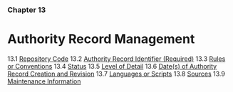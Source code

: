 ### Chapter 13

# Authority Record Management

13.1   [Repository Code](#repository-code)
13.2   [Authority Record Identifier (Required)](#authority-record-identifier-required)
13.3   [Rules or Conventions](#rules-or-conventions)
13.4   [Status](#status)
13.5   [Level of Detail](#level-of-detail)
13.6   [Date(s) of Authority Record Creation and Revision](#dates-of-authority-record-creation-and-revision)
13.7   [Languages or Scripts](#languages-or-scripts)
13.8   [Sources](#sources)
13.9   [Maintenance Information](#maintenance-information)


